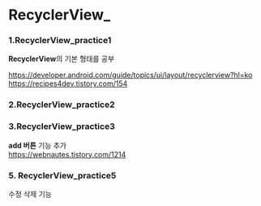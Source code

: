 # RecyclerView_

### 1.RecyclerView_practice1  
**RecyclerView**의 기본 형태를 공부  
    
https://developer.android.com/guide/topics/ui/layout/recyclerview?hl=ko  
https://recipes4dev.tistory.com/154  

### 2.RecyclerView_practice2  

### 3.RecyclerView_practice3  
**add 버튼** 기능 추가  
https://webnautes.tistory.com/1214  

### 5. RecyclerView_practice5  
수정 삭제 기능
